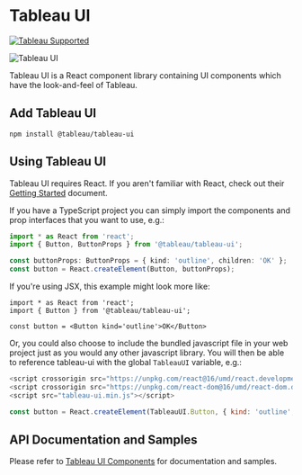# Tableau UI
[![Tableau Supported](https://img.shields.io/badge/Support%20Level-Tableau%20Supported-53bd92.svg)](https://www.tableau.com/support-levels-it-and-developer-tools)

![Tableau UI](https://tableau.github.io/tableau-ui/assets/tableau_ui_logo.svg)

Tableau UI is a React component library containing UI components which have the look-and-feel of Tableau.

## Add Tableau UI

```npm install @tableau/tableau-ui```

## Using Tableau UI

Tableau UI requires React. If you aren't familiar with React, check out their [Getting Started](https://reactjs.org/docs/getting-started.html) document.

If you have a TypeScript project you can simply import the components and prop interfaces that you want to use, e.g.:
```ts
import * as React from 'react';
import { Button, ButtonProps } from '@tableau/tableau-ui';

const buttonProps: ButtonProps = { kind: 'outline', children: 'OK' };
const button = React.createElement(Button, buttonProps);
```

If you're using JSX, this example might look more like:
```tsx
import * as React from 'react';
import { Button } from '@tableau/tableau-ui';

const button = <Button kind='outline'>OK</Button>
```

Or, you could also choose to include the bundled javascript file in your web project just as you would any other javascript library. You will then be able to reference tableau-ui with the global `TableauUI` variable, e.g.:
```js
<script crossorigin src="https://unpkg.com/react@16/umd/react.development.js"></script>
<script crossorigin src="https://unpkg.com/react-dom@16/umd/react-dom.development.js"></script>
<script src="tableau-ui.min.js"></script>

const button = React.createElement(TableauUI.Button, { kind: 'outline', children: 'OK' });
```

## API Documentation and Samples

Please refer to [Tableau UI Components](https://tableau.github.io/tableau-ui/) for documentation and samples.
